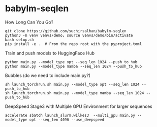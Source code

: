 # babylm-seqlen
How Long Can You Go? 

```
git clone https://github.com/suchirsalhan/babylm-seqlen
python3 -m venv venvs/demo; source venvs/demo/bin/activate
bash setup.sh
pip install -e .  # From the repo root with the pyproject.toml
```

Train and push models to HuggingFace Hub
```
python main.py --model_type opt --seq_len 1024 --push_to_hub
python main.py --model_type mamba --seq_len 1024 --push_to_hub
```

Bubbles (do we need to include main.py?)

```
sh launch_torchrun.sh main.py --model_type opt --seq_len 1024 --push_to_hub
sh launch_torchrun.sh main.py --model_type mamba --seq_len 1024 --push_to_hub
```

DeepSpeed Stage3 with Multiple GPU Environment for larger sequences 
```
accelerate sbatch launch_slurm.wilkes3  --multi_gpu main.py --model_type opt --seq_len 4096 --use_deepspeed
```
